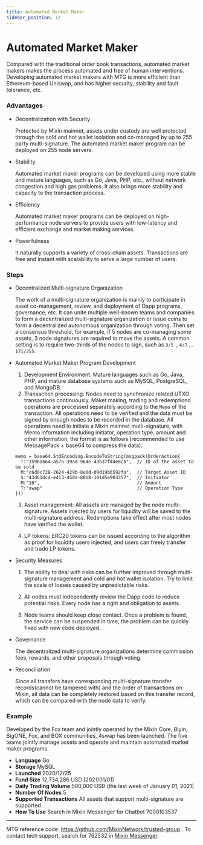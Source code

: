 ```yaml
---
title: Automated Market Maker
sidebar_position: 12
---
```


# Automated Market Maker

Compared with the traditional order book transactions, automated market makers makes the process automated and free of human interventions. Developing automated market makers with MTG is more efficient than Ethereum-based Uniswap, and has higher security, stability and fault tolerance, etc.

### Advantages

- Decentralization with Security

  Protected by Mixin mainnet, assets under custody are well protected through the cold and hot wallet isolation and co-managed by up to 255 party multi-signature. The automated market maker program can be deployed on 255 node servers.

- Stability

  Automated market maker programs can be developed using more stable and mature languages, such as Go, Java, PHP, etc., without network congestion and high gas problems. It also brings more stability and capacity to the transaction process.

- Efficiency

  Automated market maker programs can be deployed on high-performance node servers to provide users with low-latency and efficient exchange and market making services.

- Powerfulness

  It naturally supports a variety of cross-chain assets. Transactions are free and instant with scalability to serve a large number of users.

### Steps

- Decentralized Multi-signature Organization

  The work of a multi-signature organization is mainly to participate in asset co-management, review, and deployment of Dapp programs, governance, etc. It can unite multiple well-known teams and companies to form a decentralized multi-signature organization or issue coins to form a decentralized autonomous organization through voting. Then set a consensus threshold, for example, if 5 nodes are co-managing some assets, 3 node signatures are required to move the assets. A common setting is to require two-thirds of the nodes to sign, such as `3/5 `, `4/7` ... `171/255`.

- Automated Market Maker Program Development

  1. Development Environment: Mature languages such as Go, Java, PHP, and mature database systems such as MySQL, PostgreSQL, and MongoDB.
  2. Transaction processing: Nodes need to synchronize related UTXO transactions continuously. Maket making, trading and redemptiond operations are processed separately according to the `Memo` of the transaction. All operations need to be verified and the data must be signed by enough nodes to be recorded in the database. All operations need to initiate a Mixin mainnet multi-signature, with Memo information including initiator, operation type, amount and other information, the format is as follows (recommended to use MessagePack + base64 to compress the data):

  ```golang
  memo = base64.StdEncoding.EncodeToString(msgpack(OrderAction{
    T:"3596ab64-a575-39ad-964e-43b37f44e8cb",  // ID of the asset to be sold
    M:"c6d0c728-2624-429b-8e0d-d9d19b6592fa",  // Target Asset ID
    S:"43d61dcd-e413-450d-80b8-101d5e903357",  // Initiator
    M:"10",                                    // Amount
    T:"swap"                                   // Operation Type
  }))
  ```
  3. Asset management: All assets are managed by the node multi-signature. Assets injected by users for liquidity will be saved to the multi-signature address. Redemptions take effect after most nodes have verified the wallet.

  4. LP tokens: ERC20 tokens can be issued according to the algorithm as proof for liquidity users injected, and users can freely transfer and trade LP tokens.

- Security Measures

  1. The ability to deal with risks can be further improved through multi-signature management and cold and hot wallet isolation. Try to limit the scale of losses caused by unpredictable risks.

  2. All nodes must independently review the Dapp code to reduce potential risks. Every node has a right and obligation to assets.

  3. Node teams should keep close contact. Once a problem is found, the service can be suspended in time, the problem can be quickly fixed with new code deployed.

- Governance

  The decentralized multi-signature organizations determine commission fees, rewards, and other proposals through voting.

- Reconciliation

  Since all transfers have corresponding multi-signature transfer records(cannot be tampered with) and the order of transactions on Mixin, all data can be completely restored based on this transfer record, which can be compared with the node data to verify.

### Example

Developed by the Fox team and jointly operated by the Mixin Core, Biyin, BigONE, Fox, and BOX communities, 4swap has been launched. The five teams jointly manage assets and operate and maintain automated market maker programs.

- **Language** Go
- **Storage** MySQL
- **Launched** 2020/12/25
- **Fund Size** 12,734,286 USD (2021/01/01)
- **Daily Trading Volume** 500,000 USD (the last week of January 01, 2021)
- **Number Of Nodes** 5
- **Supported Transactions** All assets that support multi-signature are supported
- **How To Use** Search in Mixin Messenger for Chatbot 7000103537

---
MTG reference code: https://github.com/MixinNetwork/trusted-group . To contact tech support, search for 762532 in [Mixin Messenger](https://w3c.group/c/1609251387450619).